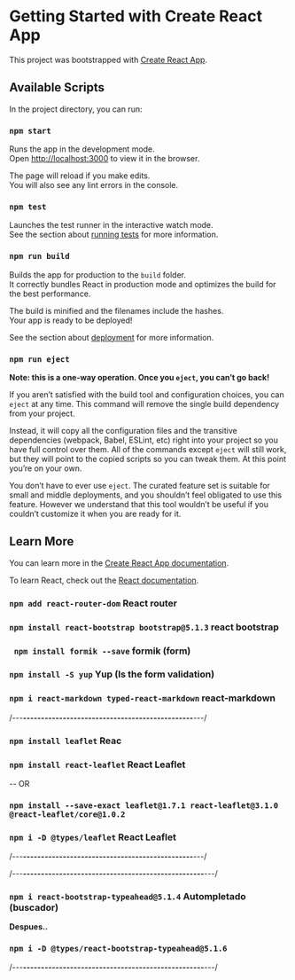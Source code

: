 # Getting Started with Create React App

This project was bootstrapped with [Create React App](https://github.com/facebook/create-react-app).

## Available Scripts

In the project directory, you can run:

### `npm start`

Runs the app in the development mode.\
Open [http://localhost:3000](http://localhost:3000) to view it in the browser.

The page will reload if you make edits.\
You will also see any lint errors in the console.

### `npm test`

Launches the test runner in the interactive watch mode.\
See the section about [running tests](https://facebook.github.io/create-react-app/docs/running-tests) for more information.

### `npm run build`

Builds the app for production to the `build` folder.\
It correctly bundles React in production mode and optimizes the build for the best performance.

The build is minified and the filenames include the hashes.\
Your app is ready to be deployed!

See the section about [deployment](https://facebook.github.io/create-react-app/docs/deployment) for more information.

### `npm run eject`

**Note: this is a one-way operation. Once you `eject`, you can’t go back!**

If you aren’t satisfied with the build tool and configuration choices, you can `eject` at any time. This command will remove the single build dependency from your project.

Instead, it will copy all the configuration files and the transitive dependencies (webpack, Babel, ESLint, etc) right into your project so you have full control over them. All of the commands except `eject` will still work, but they will point to the copied scripts so you can tweak them. At this point you’re on your own.

You don’t have to ever use `eject`. The curated feature set is suitable for small and middle deployments, and you shouldn’t feel obligated to use this feature. However we understand that this tool wouldn’t be useful if you couldn’t customize it when you are ready for it.

## Learn More

You can learn more in the [Create React App documentation](https://facebook.github.io/create-react-app/docs/getting-started).

To learn React, check out the [React documentation](https://reactjs.org/).



### `npm add react-router-dom` React router
### `npm install react-bootstrap bootstrap@5.1.3` react bootstrap
### ` npm install formik --save` formik (form)
### `npm install -S yup` Yup (Is the form validation)
### `npm i react-markdown typed-react-markdown` react-markdown


/---**-----------------------------------------------**---/
### `npm install leaflet`  Reac 
### `npm install react-leaflet` React Leaflet
 -- OR
### `npm install --save-exact leaflet@1.7.1 react-leaflet@3.1.0 @react-leaflet/core@1.0.2`
### `npm i -D @types/leaflet` React Leaflet
/---**-----------------------------------------------**---/



/---**--------------------------------------------------**---/
### `npm i react-bootstrap-typeahead@5.1.4` Autompletado (buscador)
**Despues..**
### `npm i -D @types/react-bootstrap-typeahead@5.1.6`
/---**--------------------------------------------------**---/


